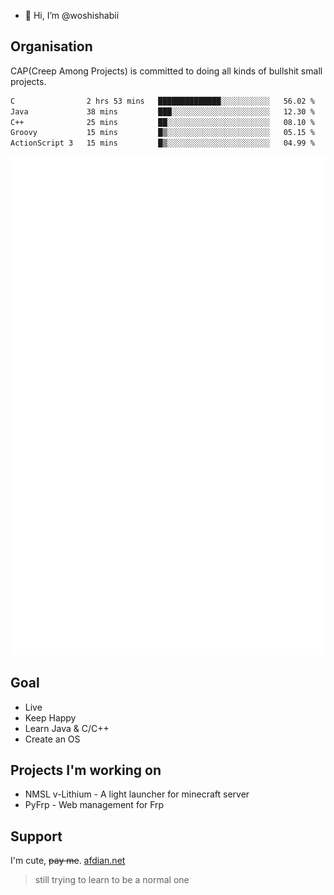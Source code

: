 - 👋 Hi, I’m @woshishabii

## Organisation

CAP(Creep Among Projects) is committed to doing all kinds of bullshit small projects.

<!--START_SECTION:waka-->

```txt
C                2 hrs 53 mins   ██████████████░░░░░░░░░░░   56.02 %
Java             38 mins         ███░░░░░░░░░░░░░░░░░░░░░░   12.30 %
C++              25 mins         ██░░░░░░░░░░░░░░░░░░░░░░░   08.10 %
Groovy           15 mins         █▒░░░░░░░░░░░░░░░░░░░░░░░   05.15 %
ActionScript 3   15 mins         █▒░░░░░░░░░░░░░░░░░░░░░░░   04.99 %
```

<!--END_SECTION:waka-->

![card](https://github.com/woshishabii/netease-cloud-music-card/blob/main/card.svg)

## Goal
- Live
- Keep Happy
- Learn Java & C/C++
- Create an OS

## Projects I'm working on

- NMSL v-Lithium - A light launcher for minecraft server
- PyFrp - Web management for Frp


## Support
I'm cute, ~~pay me~~.
[afdian.net](https://afdian.net/a/woshishabi)

> still trying to learn to be a normal one

<!---
woshishabii/woshishabii is a ✨ special ✨ repository because its `README.md` (this file) appears on your GitHub profile.
You can click the Preview link to take a look at your changes.
--->
